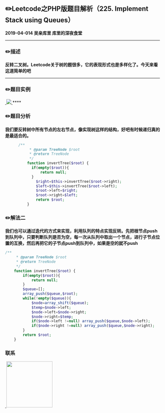 ## :pencil2:Leetcode之PHP版题目解析（225. Implement Stack using Queues）
**2019-04-014 吴亲库里 库里的深夜食堂**
****
### :pencil2:描述
 **反转二叉树。Leetcode关于树的题很多，它的表现形式也是多样化了。今天来看这道简单的吧**
****
### :pencil2:题目实例
<a href="https://github.com/wuqinqiang/">
​    <img src="https://github.com/wuqinqiang/Lettcode-php/blob/master/images/226.png">
</a> 
****

### :pencil2:题目分析
**我们要反转树中所有节点的左右节点，像实现树这样的结构，好吧有时候递归真的是最适合的。**

```php
      /**
           * @param TreeNode $root
           * @return TreeNode
           */
          function invertTree($root) {
            if(empty($root)){
                return null;
            }
              $right=$this->invertTree($root->right);
              $left=$this->invertTree($root->left);
              $root->left=$right;
              $root->right=$left;
              return $root;
          }
```
### :pencil2:解法二
**我们也可以通过迭代的方式来实现，利用队列的特点实现反转。先把根节点push到队列中，只要判断队列是否为空，每一次从队列中取出一个节点，进行子节点位置的互换，然后再把它的子节点push到队列中，如果是空的就不push**
```php
/**
     * @param TreeNode $root
     * @return TreeNode
     */
    function invertTree($root) {
        if(empty($root)){
            return null;
        }
        $queue=[];
        array_push($queue,$root);
        while(!empty($queue)){
            $node=array_shift($queue);
            $temp=$node->left;
            $node->left=$node->right;
            $node->right=$temp;
            if($node->left !=null) array_push($queue,$node->left);
            if($node->right !=null) array_push($queue,$node->right);
        }
        return $root;
    }
```
### 联系

<a href="https://github.com/wuqinqiang/">
​    <img src="https://github.com/wuqinqiang/Lettcode-php/blob/master/qrcode_for_gh_c194f9d4cdb1_430.jpg" width="150px" height="150px">
</a> 
   
    
    
    

